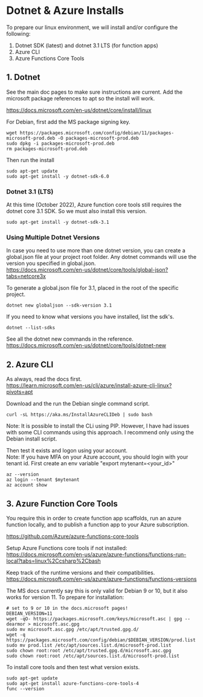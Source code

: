 # Dotnet & Azure Installs
To prepare our linux environment, we will install and/or configure the following:
1. Dotnet SDK (latest) and dotnet 3.1 LTS (for function apps)
2. Azure CLI
3. Azure Functions Core Tools


## 1. Dotnet
See the main doc pages to make sure instructions are current.  Add the microsoft package references to apt so the install will work.   
  
https://docs.microsoft.com/en-us/dotnet/core/install/linux

For Debian, first add the MS package signing key.
```
wget https://packages.microsoft.com/config/debian/11/packages-microsoft-prod.deb -O packages-microsoft-prod.deb
sudo dpkg -i packages-microsoft-prod.deb
rm packages-microsoft-prod.deb
```
Then run the install
```
sudo apt-get update  
sudo apt-get install -y dotnet-sdk-6.0
```

### Dotnet 3.1 (LTS)
At this time (October 2022), Azure function core tools still requires the dotnet core 3.1 SDK.  So we must also install this version.
```
sudo apt-get install -y dotnet-sdk-3.1
```

### Using Multiple Dotnet Versions
In case you need to use more than one dotnet version, you can create a global.json file at your project root folder.  Any dotnet commands will use the version you specified in global.json.  
https://docs.microsoft.com/en-us/dotnet/core/tools/global-json?tabs=netcore3x

To generate a global.json file for 3.1, placed in the root of the specific project.  
```
dotnet new globaljson --sdk-version 3.1
```

If you need to know what versions you have installed, list the sdk's.
```
dotnet --list-sdks
```
See all the dotnet new commands in the reference.  
https://docs.microsoft.com/en-us/dotnet/core/tools/dotnet-new


## 2. Azure CLI
As always, read the docs first.  
https://learn.microsoft.com/en-us/cli/azure/install-azure-cli-linux?pivots=apt

Download and the run the Debian single command script.
```
curl -sL https://aka.ms/InstallAzureCLIDeb | sudo bash
```
Note: It is possible to install the CLi using PIP.  However, I have had issues with some CLI commands using this approach.  I recommend only using the Debian install script.  

Then test it exists and logon using your account.  
Note: If you have MFA on your Azure account, you should login with your tenant id. First create an env variable "export mytenant=<your_id>"  
```
az --version
az login --tenant $mytenant
az account show
```


## 3. Azure Function Core Tools
You require this in order to create function app scaffolds, run an azure function locally, and to publish a function app to your Azure subscription.

https://github.com/Azure/azure-functions-core-tools

Setup Azure Functions core tools if not installed:  
https://docs.microsoft.com/en-us/azure/azure-functions/functions-run-local?tabs=linux%2Ccsharp%2Cbash

Keep track of the runtime versions and their compatibilities.  
https://docs.microsoft.com/en-us/azure/azure-functions/functions-versions

The MS docs currently say this is only valid for Debian 9 or 10, but it also works for version 11.  To prepare for installation:
```
# set to 9 or 10 in the docs.microsoft pages!
DEBIAN_VERSION=11
wget -qO- https://packages.microsoft.com/keys/microsoft.asc | gpg --dearmor > microsoft.asc.gpg
sudo mv microsoft.asc.gpg /etc/apt/trusted.gpg.d/
wget -q https://packages.microsoft.com/config/debian/$DEBIAN_VERSION/prod.list
sudo mv prod.list /etc/apt/sources.list.d/microsoft-prod.list
sudo chown root:root /etc/apt/trusted.gpg.d/microsoft.asc.gpg
sudo chown root:root /etc/apt/sources.list.d/microsoft-prod.list
```

To install core tools and then test what version exists.
```
sudo apt-get update
sudo apt-get install azure-functions-core-tools-4
func --version
```

